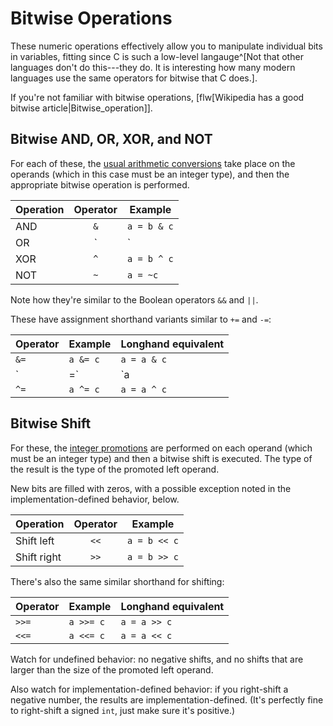<!-- Beej's guide to C

# vim: ts=4:sw=4:nosi:et:tw=72
-->

# Bitwise Operations

These numeric operations effectively allow you to manipulate individual
bits in variables, fitting since C is such a low-level langauge^[Not
that other languages don't do this---they do. It is interesting how many
modern languages use the same operators for bitwise that C does.].

If you're not familiar with bitwise operations, [flw[Wikipedia has a
good bitwise article|Bitwise_operation]].

## Bitwise AND, OR, XOR, and NOT

For each of these, the [usual arithmetic
conversions](#usual-arithmetic-conversions) take place on the operands
(which in this case must be an integer type), and then the appropriate
bitwise operation is performed.

|Operation|Operator|Example|
|-|:-:|-|
|AND|`&`|`a = b & c`|
|OR|`|`|`a = b | c`|
|XOR|`^`|`a = b ^ c`|
|NOT|`~`|`a = ~c`|

Note how they're similar to the Boolean operators `&&` and `||`.

These have assignment shorthand variants similar to `+=` and `-=`:

|Operator|Example|Longhand equivalent|
|-|-|-|
|`&=`|`a &= c`|`a = a & c`|
|`|=`|`a |= c`|`a = a | c`|
|`^=`|`a ^= c`|`a = a ^ c`|

## Bitwise Shift

For these, the [integer promotions](#integer-promotions) are performed
on each operand (which must be an integer type) and then a bitwise shift
is executed. The type of the result is the type of the promoted left
operand.

New bits are filled with zeros, with a possible exception noted in the
implementation-defined behavior, below.

|Operation|Operator|Example|
|-|:-:|-|
|Shift left|`<<`|`a = b << c`|
|Shift right|`>>`|`a = b >> c`|

There's also the same similar shorthand for shifting:

|Operator|Example|Longhand equivalent|
|-|-|-|
|`>>=`|`a >>= c`|`a = a >> c`|
|`<<=`|`a <<= c`|`a = a << c`|

Watch for undefined behavior: no negative shifts, and no shifts that are
larger than the size of the promoted left operand.

Also watch for implementation-defined behavior: if you right-shift a
negative number, the results are implementation-defined. (It's perfectly
fine to right-shift a signed `int`, just make sure it's positive.)